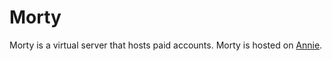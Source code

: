# Morty

Morty is a virtual server that hosts paid accounts. Morty is hosted on [Annie](../physical/annie.md).
